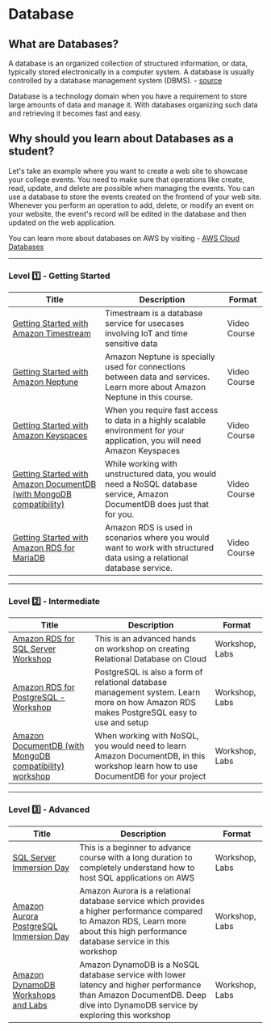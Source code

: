 # Database

## What are Databases?

A database is an organized collection of structured information, or data, typically stored electronically in a computer system. A database is usually controlled by a database management system (DBMS). - [source](https://www.oracle.com/in/database/what-is-database/)

Database is a technology domain when you have a requirement to store large amounts of data and manage it. With databases organizing such data and retrieving it becomes fast and easy.

## Why should you learn about Databases as a student?

Let's take an example where you want to create a web site to showcase your college events. You need to make sure that operations like create, read, update, and delete are possible when managing the events. You can use a database to store the events created on the frontend of your web site. Whenever you perform an operation to add, delete, or modify an event on your website, the event's record will be edited in the database and then updated on the web application.

You can learn more about databases on AWS by visiting - [AWS Cloud Databases](https://aws.amazon.com/products/databases/)

---

### Level :one: - Getting Started

| Title                                                                                                                                                                                                                | Description                                                                                                                           | Format       |
|----------------------------------------------------------------------------------------------------------------------------------------------------------------------------------------------------------------------|---------------------------------------------------------------------------------------------------------------------------------------|--------------|
| [Getting Started with Amazon Timestream](https://explore.skillbuilder.aws/learn/course/external/view/elearning/14501/getting-started-with-amazon-timestream)                                                         | Timestream is a database service for usecases involving IoT and time   sensitive data                                                 | Video Course |
| [Getting Started with Amazon Neptune](https://explore.skillbuilder.aws/learn/course/external/view/elearning/14165/getting-started-with-amazon-neptune)                                                               | Amazon Neptune is specially used for connections between data and   services. Learn more about Amazon Neptune in this course.         | Video Course |
| [Getting Started with Amazon Keyspaces](https://explore.skillbuilder.aws/learn/course/external/view/elearning/13688/getting-started-with-amazon-keyspaces)                                                           | When you require fast access to data in a highly scalable environment for   your application, you will need Amazon Keyspaces          | Video Course |
| [Getting Started with Amazon DocumentDB (with MongoDB compatibility)](https://explore.skillbuilder.aws/learn/course/external/view/elearning/12290/getting-started-with-amazon-documentdb-with-mongodb-compatibility) | While working with unstructured data, you would need a NoSQL database   service, Amazon DocumentDB does just that for you.            | Video Course |
| [Getting Started with Amazon RDS for MariaDB](https://explore.skillbuilder.aws/learn/course/external/view/elearning/12331/getting-started-with-amazon-rds-for-mariadb)                                               | Amazon RDS is used in scenarios where you would want to work with structured data using a relational database service. | Video Course |

---

### Level :two: - Intermediate

| Title                                                                                                    | Description                                                                                                                             | Format         |
|----------------------------------------------------------------------------------------------------------|-----------------------------------------------------------------------------------------------------------------------------------------|----------------|
| [Amazon RDS for SQL Server Workshop](https://rdssms.workshop.aws/)                                       | This is an advanced hands on workshop on creating Relational Database on Cloud                                                          | Workshop, Labs |
| [Amazon RDS for PostgreSQL - Workshop](https://rdspg.workshop.aws/)                                      | PostgreSQL is also a form of relational database management system. Learn more on how Amazon RDS makes PostgreSQL easy to use and setup | Workshop, Labs |
| [Amazon DocumentDB (with MongoDB compatibility) workshop](https://documentdb-immersionday.workshop.aws/) | When working with NoSQL, you would need to learn Amazon DocumentDB, in this workshop learn how to use DocumentDB for your project       | Workshop, Labs |

---

### Level :three: - Advanced

| Title                                                                            | Description                                                                                                                                                                         | Format         |
|----------------------------------------------------------------------------------|-------------------------------------------------------------------------------------------------------------------------------------------------------------------------------------|----------------|
| [SQL Server Immersion Day](https://sql-immersionday.workshop.aws/)               | This is a beginner to advance course with a long duration to completely understand how to host SQL applications on AWS                                                              | Workshop, Labs |
| [Amazon Aurora PostgreSQL Immersion Day](https://aurora-pg-lab.workshop.aws/)    | Amazon Aurora is a relational database service which provides a higher performance compared to Amazon RDS, Learn more about this high performance database service in this workshop | Workshop, Labs |
| [Amazon DynamoDB Workshops and Labs](https://amazon-dynamodb-labs.workshop.aws/) | Amazon DynamoDB is a NoSQL database service with lower latency and higher performance than Amazon DocumentDB. Deep dive into DynamoDB service by exploring this workshop            | Workshop, Labs |
